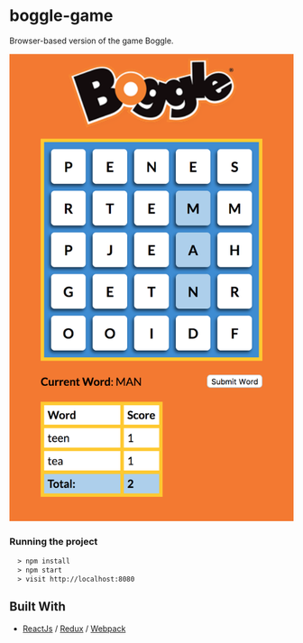 # boggle-game
Browser-based version of the game Boggle.

![Screenshot](/dist/images/Screenshot.png?raw=true "Boggle Game")

### Running the project

```
  > npm install
  > npm start
  > visit http://localhost:8080
```

## Built With

* [ReactJs](https://reactjs.org/) / [Redux](http://redux.js.org/) / [Webpack](https://webpack.js.org/)
